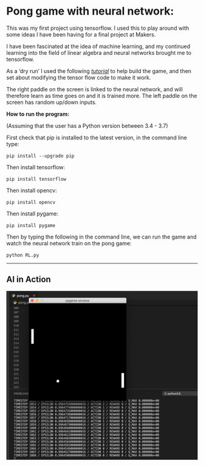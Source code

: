 # Pong game with neural network:

This was my first project using tensorflow. I used this to play around with some ideas I have been having for a final project at Makers. 

I have been fascinated at the idea of machine learning, and my continued learning into the field of linear algebra and neural networks brought me to tensorflow.

As a ‘dry run’ I used the following [*tutorial*](https://www.youtube.com/watch?v=Hqf__FlRlzg&t=1309s) to help build the game, and then set about modifying the tensor flow code to make it work.

The right paddle on the screen is linked to the neural network, and will therefore learn as time goes on and it is trained more. The left paddle on the screen has random up/down inputs.

__How to run the program:__

(Assuming that the user has a Python version between 3.4 - 3.7)

First check that pip is installed to the latest version, in the command line type: 

```
pip install --upgrade pip
```

Then install tensorflow:

```
pip install tensorflow
```

Then install opencv:

```
pip install opencv
```

Then install pygame:

```
pip install pygame
```

Then by typing the following in the command line, we can run the game and watch the neural network train on the pong game:

```
python RL.py
```

---
## AI in Action
<img src="images/screenshot.png">
